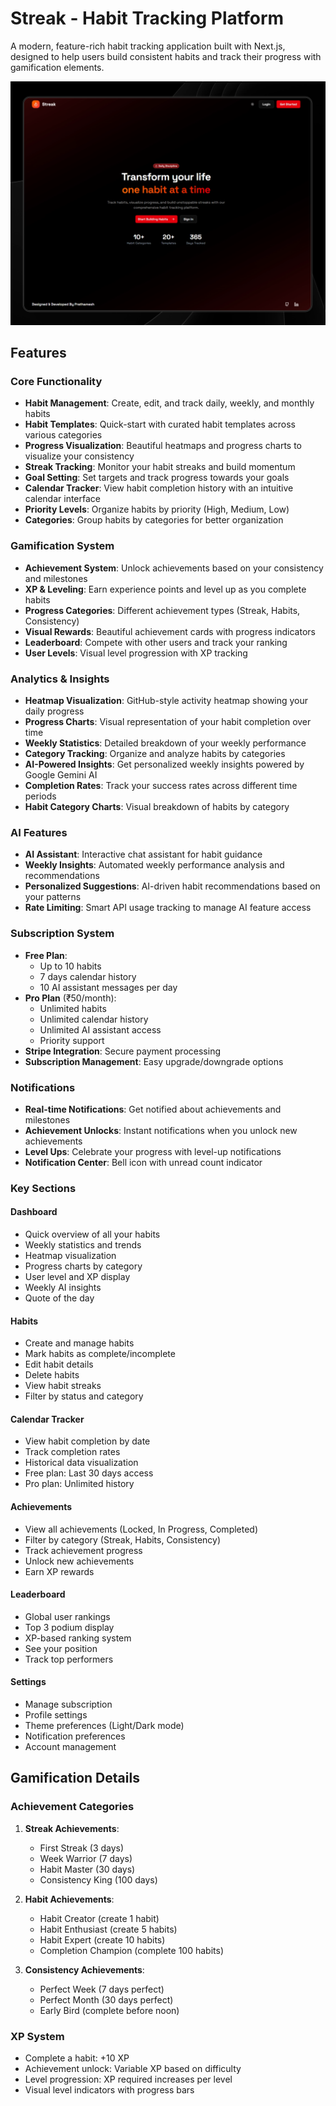 # Streak - Habit Tracking Platform

A modern, feature-rich habit tracking application built with Next.js, designed to help users build consistent habits and track their progress with gamification elements.

![Streak Landing Page](./public/landing_page_streak.png)

## Features

### Core Functionality

- **Habit Management**: Create, edit, and track daily, weekly, and monthly habits
- **Habit Templates**: Quick-start with curated habit templates across various categories
- **Progress Visualization**: Beautiful heatmaps and progress charts to visualize your consistency
- **Streak Tracking**: Monitor your habit streaks and build momentum
- **Goal Setting**: Set targets and track progress towards your goals
- **Calendar Tracker**: View habit completion history with an intuitive calendar interface
- **Priority Levels**: Organize habits by priority (High, Medium, Low)
- **Categories**: Group habits by categories for better organization

### Gamification System

- **Achievement System**: Unlock achievements based on your consistency and milestones
- **XP & Leveling**: Earn experience points and level up as you complete habits
- **Progress Categories**: Different achievement types (Streak, Habits, Consistency)
- **Visual Rewards**: Beautiful achievement cards with progress indicators
- **Leaderboard**: Compete with other users and track your ranking
- **User Levels**: Visual level progression with XP tracking

### Analytics & Insights

- **Heatmap Visualization**: GitHub-style activity heatmap showing your daily progress
- **Progress Charts**: Visual representation of your habit completion over time
- **Weekly Statistics**: Detailed breakdown of your weekly performance
- **Category Tracking**: Organize and analyze habits by categories
- **AI-Powered Insights**: Get personalized weekly insights powered by Google Gemini AI
- **Completion Rates**: Track your success rates across different time periods
- **Habit Category Charts**: Visual breakdown of habits by category

### AI Features

- **AI Assistant**: Interactive chat assistant for habit guidance
- **Weekly Insights**: Automated weekly performance analysis and recommendations
- **Personalized Suggestions**: AI-driven habit recommendations based on your patterns
- **Rate Limiting**: Smart API usage tracking to manage AI feature access

### Subscription System

- **Free Plan**:
  - Up to 10 habits
  - 7 days calendar history
  - 10 AI assistant messages per day
- **Pro Plan** (₹50/month):
  - Unlimited habits
  - Unlimited calendar history
  - Unlimited AI assistant access
  - Priority support
- **Stripe Integration**: Secure payment processing
- **Subscription Management**: Easy upgrade/downgrade options

### Notifications

- **Real-time Notifications**: Get notified about achievements and milestones
- **Achievement Unlocks**: Instant notifications when you unlock new achievements
- **Level Ups**: Celebrate your progress with level-up notifications
- **Notification Center**: Bell icon with unread count indicator

### Key Sections

#### Dashboard

- Quick overview of all your habits
- Weekly statistics and trends
- Heatmap visualization
- Progress charts by category
- User level and XP display
- Weekly AI insights
- Quote of the day

#### Habits

- Create and manage habits
- Mark habits as complete/incomplete
- Edit habit details
- Delete habits
- View habit streaks
- Filter by status and category

#### Calendar Tracker

- View habit completion by date
- Track completion rates
- Historical data visualization
- Free plan: Last 30 days access
- Pro plan: Unlimited history

#### Achievements

- View all achievements (Locked, In Progress, Completed)
- Filter by category (Streak, Habits, Consistency)
- Track achievement progress
- Unlock new achievements
- Earn XP rewards

#### Leaderboard

- Global user rankings
- Top 3 podium display
- XP-based ranking system
- See your position
- Track top performers

#### Settings

- Manage subscription
- Profile settings
- Theme preferences (Light/Dark mode)
- Notification preferences
- Account management

## Gamification Details

### Achievement Categories

1. **Streak Achievements**:

   - First Streak (3 days)
   - Week Warrior (7 days)
   - Habit Master (30 days)
   - Consistency King (100 days)

2. **Habit Achievements**:

   - Habit Creator (create 1 habit)
   - Habit Enthusiast (create 5 habits)
   - Habit Expert (create 10 habits)
   - Completion Champion (complete 100 habits)

3. **Consistency Achievements**:
   - Perfect Week (7 days perfect)
   - Perfect Month (30 days perfect)
   - Early Bird (complete before noon)

### XP System

- Complete a habit: +10 XP
- Achievement unlock: Variable XP based on difficulty
- Level progression: XP required increases per level
- Visual level indicators with progress bars
